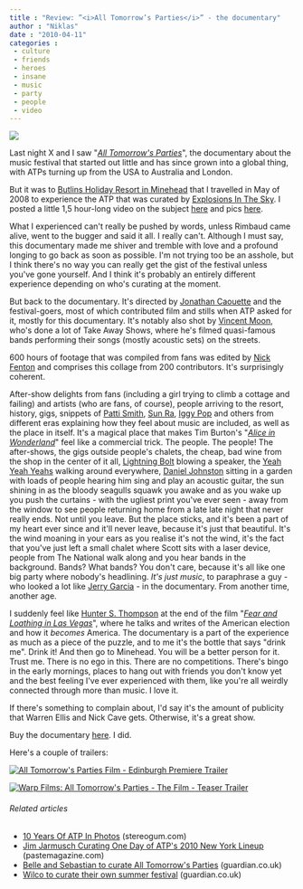 ```yaml
---
title : "Review: ”<i>All Tomorrow’s Parties</i>” - the documentary"
author : "Niklas"
date : "2010-04-11"
categories : 
 - culture
 - friends
 - heroes
 - insane
 - music
 - party
 - people
 - video
---
```


[![](http://www.ourtrueintent.com/atpdvd.jpg)](http://www.ourtrueintent.com/atpdvd.jpg)

Last night X and I saw "_[All Tomorrow's Parties](http://www.imdb.com/title/tt0870210)_", the documentary about the music festival that started out little and has since grown into a global thing, with ATPs turning up from the USA to Australia and London.

But it was to [Butlins Holiday Resort in Minehead](http://www.butlins.com/resorts/minehead) that I travelled in May of 2008 to experience the ATP that was curated by [Explosions In The Sky](http://en.wikipedia.org/wiki/Explosions%20in%20the%20Sky). I posted a little 1,5 hour-long video on the subject [here](https://niklasblog.com/?p=1480) and pics [here](https://niklasblog.com/?p=1473).

What I experienced can't really be pushed by words, unless Rimbaud came alive, went to the bugger and said it all. I really can't. Although I must say, this documentary made me shiver and tremble with love and a profound longing to go back as soon as possible. I'm not trying too be an asshole, but I think there's no way you can really get the gist of the festival unless you've gone yourself. And I think it's probably an entirely different experience depending on who's curating at the moment.

But back to the documentary. It's directed by [Jonathan Caouette](http://en.wikipedia.org/wiki/Jonathan%20Caouette) and the festival-goers, most of which contributed film and stills when ATP asked for it, mostly for this documentary. It's notably also shot by [Vincent Moon](http://en.wikipedia.org/wiki/Vincent%20Moon), who's done a lot of Take Away Shows, where he's filmed quasi-famous bands performing their songs (mostly acoustic sets) on the streets.

600 hours of footage that was compiled from fans was edited by [Nick Fenton](http://www.imdb.com/name/nm1067898/) and comprises this collage from 200 contributors. It's surprisingly coherent.

After-show delights from fans (including a girl trying to climb a cottage and failing) and artists (who are fans, of course), people arriving to the resort, history, gigs, snippets of [Patti Smith](http://en.wikipedia.org/wiki/Patti_Smith "Patti Smith"), [Sun Ra](http://en.wikipedia.org/wiki/Sun_Ra "Sun Ra"), [Iggy Pop](http://en.wikipedia.org/wiki/Iggy_Pop "Iggy Pop") and others from different eras explaining how they feel about music are included, as well as the place in itself. It's a magical place that makes Tim Burton's "_[Alice in Wonderland](http://en.wikipedia.org/wiki/Alice%27s_Adventures_in_Wonderland "Alice's Adventures in Wonderland")_" feel like a commercial trick. The people. The people! The after-shows, the gigs outside people's chalets, the cheap, bad wine from the shop in the center of it all, [Lightning Bolt](http://en.wikipedia.org/wiki/Lightning%20Bolt%20%28band%29) blowing a speaker, the [Yeah Yeah Yeahs](http://en.wikipedia.org/wiki/Yeah%20Yeah%20Yeahs) walking around everywhere, [Daniel Johnston](http://en.wikipedia.org/wiki/Daniel%20Johnston) sitting in a garden with loads of people hearing him sing and play an acoustic guitar, the sun shining in as the bloody seagulls squawk you awake and as you wake up you push the curtains - with the ugliest print you've ever seen - away from the window to see people returning home from a late late night that never really ends. Not until you leave. But the place sticks, and it's been a part of my heart ever since and it'll never leave, because it's just that beautiful. It's the wind moaning in your ears as you realise it's not the wind, it's the fact that you've just left a small chalet where Scott sits with a laser device, people from The National walk along and you hear bands in the background. Bands? What bands? You don't care, because it's all like one big party where nobody's headlining. _It's just music_, to paraphrase a guy - who looked a lot like [Jerry Garcia](http://en.wikipedia.org/wiki/Jerry_Garcia "Jerry Garcia") - in the documentary. From another time, another age.

I suddenly feel like [Hunter S. Thompson](http://en.wikipedia.org/wiki/Hunter_S._Thompson "Hunter S. Thompson") at the end of the film "_[Fear and Loathing in Las Vegas](http://en.wikipedia.org/wiki/Fear%20and%20Loathing%20in%20Las%20Vegas%20%28film%29)_", where he talks and writes of the American election and how it _becomes_ America. The documentary is a part of the experience as much as a piece of the puzzle, and to me it's the bottle that says "drink me". Drink it! And then go to Minehead. You will be a better person for it. Trust me. There is no ego in this. There are no competitions. There's bingo in the early mornings, places to hang out with friends you don't know yet and the best feeling I've ever experienced with them, like you're all weirdly connected through more than music. I love it.

If there's something to complain about, I'd say it's the amount of publicity that Warren Ellis and Nick Cave gets. Otherwise, it's a great show.

Buy the documentary [here](http://ourtrueintent.com). I did.

Here's a couple of trailers:

[![](http://i.ytimg.com/vi/DFgB4ME0xsg/hqdefault.jpg "All Tomorrow's Parties Film - Edinburgh Premiere Trailer")](http://www.youtube.com/watch?v=DFgB4ME0xsg)

[![](http://i.ytimg.com/vi/XL5GGQ28Ip0/hqdefault.jpg "Warp Films: All Tomorrow's Parties - The Film - Teaser Trailer")](http://www.youtube.com/watch?v=XL5GGQ28Ip0)

###### Related articles

- [10 Years Of ATP In Photos](http://stereogum.com/archives/photo/10_years_of_atp_in_photos_105621.html) (stereogum.com)
- [Jim Jarmusch Curating One Day of ATP's 2010 New York Lineup](http://www.pastemagazine.com/articles/2010/02/jim-jarmusch-slated-to-host-atp-new-york-festival.html) (pastemagazine.com)
- [Belle and Sebastian to curate All Tomorrow's Parties](http://r.zemanta.com/?u=http%3A//www.guardian.co.uk/music/2010/mar/26/belle-sebastian-all-tomorrows-parties&a=15477296&rid=0e494e46-9ca6-41da-a48e-9f6dee6960c6&e=f097ad6302ac6ff06048651614eecd2a) (guardian.co.uk)
- [Wilco to curate their own summer festival](http://r.zemanta.com/?u=http%3A//www.guardian.co.uk/music/2010/apr/08/wilco-curate-own-summer-festival&a=16123270&rid=0e494e46-9ca6-41da-a48e-9f6dee6960c6&e=93b153cb1acc079f5858a7f27e783aa3) (guardian.co.uk)
